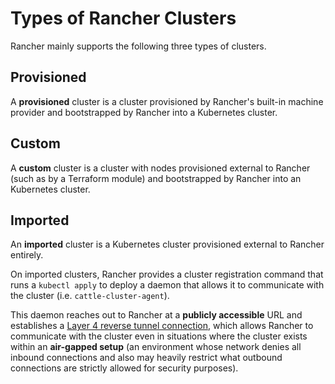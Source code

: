 # Types of Rancher Clusters

Rancher mainly supports the following three types of clusters.

## Provisioned

A **provisioned** cluster is a cluster provisioned by Rancher's built-in machine provider and bootstrapped by Rancher into a Kubernetes cluster.

## Custom

A **custom** cluster is a cluster with nodes provisioned external to Rancher (such as by a Terraform module) and bootstrapped by Rancher into an Kubernetes cluster.

## Imported

An **imported** cluster is a Kubernetes cluster provisioned external to Rancher entirely.

On imported clusters, Rancher provides a cluster registration command that runs a `kubectl apply` to deploy a daemon that allows it to communicate with the cluster (i.e. `cattle-cluster-agent`).

This daemon reaches out to Rancher at a **publicly accessible** URL and establishes a [Layer 4 reverse tunnel connection](https://github.com/rancher/remotedialer), which allows Rancher to communicate with the cluster even in situations where the cluster exists within an **air-gapped setup** (an environment whose network denies all inbound connections and also may heavily restrict what outbound connections are strictly allowed for security purposes).
